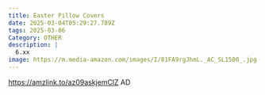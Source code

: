 ```yaml
---
title: Easter Pillow Covers
date: 2025-03-04T05:29:27.789Z
tags: 2025-03-06
Category: OTHER
description: |
  6.xx
image: https://m.media-amazon.com/images/I/81FA9rgJhmL._AC_SL1500_.jpg
---
```

https://amzlink.to/az09askjemClZ    AD